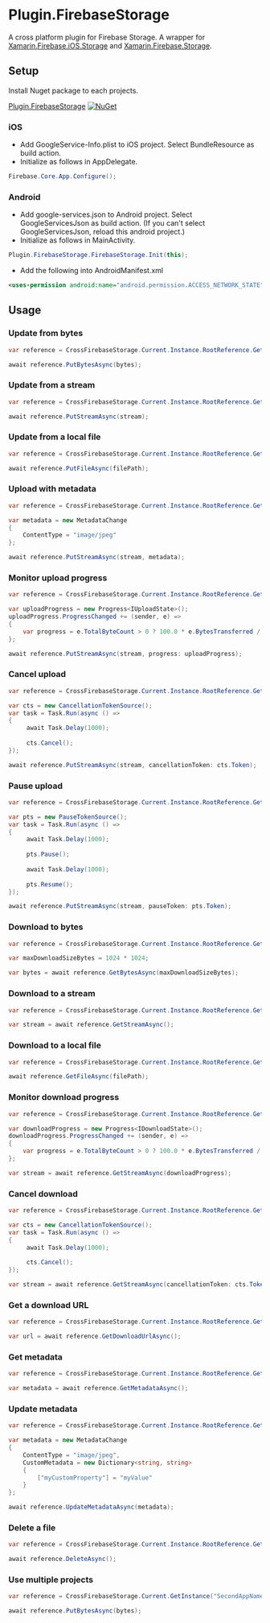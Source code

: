 # Plugin.FirebaseStorage

A cross platform plugin for Firebase Storage. 
A wrapper for [Xamarin.Firebase.iOS.Storage](https://www.nuget.org/packages/Xamarin.Firebase.iOS.Storage/) 
and [Xamarin.Firebase.Storage](https://www.nuget.org/packages/Xamarin.Firebase.Storage/).

## Setup
Install Nuget package to each projects.

[Plugin.FirebaseStorage](https://www.nuget.org/packages/Plugin.FirebaseStorage/) [![NuGet](https://img.shields.io/nuget/v/Plugin.FirebaseStorage.svg?label=NuGet)](https://www.nuget.org/packages/Plugin.FirebaseStorage/)

### iOS
* Add GoogleService-Info.plist to iOS project. Select BundleResource as build action.
* Initialize as follows in AppDelegate. 
```C#
Firebase.Core.App.Configure();
```

### Android
* Add google-services.json to Android project. Select GoogleServicesJson as build action. (If you can't select GoogleServicesJson, reload this android project.)
* Initialize as follows in MainActivity.
```C#
Plugin.FirebaseStorage.FirebaseStorage.Init(this);
```
* Add the following into AndroidManifest.xml

```xml
<uses-permission android:name="android.permission.ACCESS_NETWORK_STATE" />
```

## Usage
### Update from bytes
```C#
var reference = CrossFirebaseStorage.Current.Instance.RootReference.GetChild("image.jpg");

await reference.PutBytesAsync(bytes);
```

### Update from a stream
```C#
var reference = CrossFirebaseStorage.Current.Instance.RootReference.GetChild("image.jpg");

await reference.PutStreamAsync(stream);
```

### Update from a local file
```C#
var reference = CrossFirebaseStorage.Current.Instance.RootReference.GetChild("image.jpg");

await reference.PutFileAsync(filePath);
```

### Upload with metadata
```C#
var reference = CrossFirebaseStorage.Current.Instance.RootReference.GetChild("image.jpg");

var metadata = new MetadataChange
{
    ContentType = "image/jpeg"
};

await reference.PutStreamAsync(stream, metadata);
```

### Monitor upload progress
```C#
var reference = CrossFirebaseStorage.Current.Instance.RootReference.GetChild("image.jpg");

var uploadProgress = new Progress<IUploadState>();
uploadProgress.ProgressChanged += (sender, e) =>
{
    var progress = e.TotalByteCount > 0 ? 100.0 * e.BytesTransferred / e.TotalByteCount : 0;
};

await reference.PutStreamAsync(stream, progress: uploadProgress);
```

### Cancel upload
```C#
var reference = CrossFirebaseStorage.Current.Instance.RootReference.GetChild("image.jpg");

var cts = new CancellationTokenSource();
var task = Task.Run(async () =>
{
     await Task.Delay(1000);
     
     cts.Cancel();
});

await reference.PutStreamAsync(stream, cancellationToken: cts.Token);
```

### Pause upload
```C#
var reference = CrossFirebaseStorage.Current.Instance.RootReference.GetChild("image.jpg");

var pts = new PauseTokenSource();
var task = Task.Run(async () =>
{
     await Task.Delay(1000);
     
     pts.Pause();
     
     await Task.Delay(1000);
     
     pts.Resume();
});

await reference.PutStreamAsync(stream, pauseToken: pts.Token);
```

### Download to bytes
```C#
var reference = CrossFirebaseStorage.Current.Instance.RootReference.GetChild("image.jpg");

var maxDownloadSizeBytes = 1024 * 1024;

var bytes = await reference.GetBytesAsync(maxDownloadSizeBytes);
```

### Download to a stream
```C#
var reference = CrossFirebaseStorage.Current.Instance.RootReference.GetChild("image.jpg");

var stream = await reference.GetStreamAsync();
```

### Download to a local file
```C#
var reference = CrossFirebaseStorage.Current.Instance.RootReference.GetChild("image.jpg");

await reference.GetFileAsync(filePath);
```

### Monitor download progress
```C#
var reference = CrossFirebaseStorage.Current.Instance.RootReference.GetChild("image.jpg");

var downloadProgress = new Progress<IDownloadState>();
downloadProgress.ProgressChanged += (sender, e) =>
{
    var progress = e.TotalByteCount > 0 ? 100.0 * e.BytesTransferred / e.TotalByteCount : 0;
};

var stream = await reference.GetStreamAsync(downloadProgress);
```

### Cancel download
```C#
var reference = CrossFirebaseStorage.Current.Instance.RootReference.GetChild("image.jpg");

var cts = new CancellationTokenSource();
var task = Task.Run(async () =>
{
     await Task.Delay(1000);
     
     cts.Cancel();
});

var stream = await reference.GetStreamAsync(cancellationToken: cts.Token);
```

### Get a download URL
```C#
var reference = CrossFirebaseStorage.Current.Instance.RootReference.GetChild("image.jpg");

var url = await reference.GetDownloadUrlAsync();
```

### Get metadata
```C#
var reference = CrossFirebaseStorage.Current.Instance.RootReference.GetChild("image.jpg");

var metadata = await reference.GetMetadataAsync();
```

### Update metadata
```C#
var reference = CrossFirebaseStorage.Current.Instance.RootReference.GetChild("image.jpg");

var metadata = new MetadataChange
{
    ContentType = "image/jpeg",
    CustomMetadata = new Dictionary<string, string>
    {
        ["myCustomProperty"] = "myValue"
    }
};

await reference.UpdateMetadataAsync(metadata);
```

### Delete a file
```C#
var reference = CrossFirebaseStorage.Current.Instance.RootReference.GetChild("image.jpg");

await reference.DeleteAsync();
```

### Use multiple projects
```C#
var reference = CrossFirebaseStorage.Current.GetInstance("SecondAppName").RootReference.GetChild("image.jpg");

await reference.PutBytesAsync(bytes);
```
